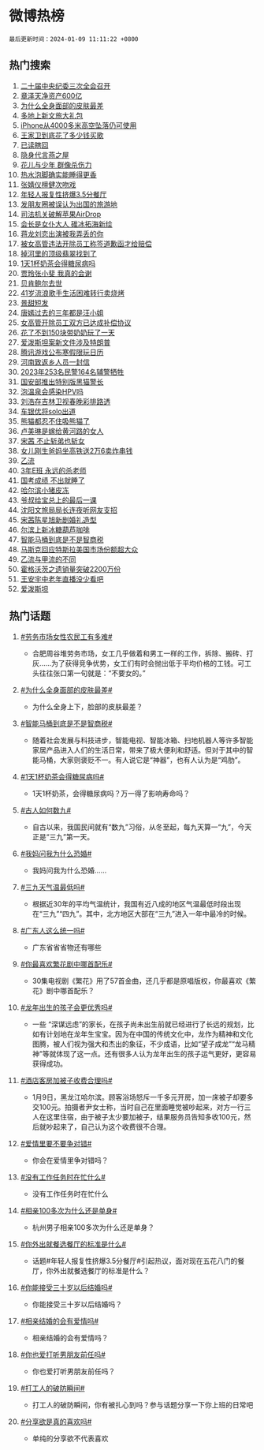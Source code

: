# 微博热榜

`最后更新时间：2024-01-09 11:11:22 +0800`

## 热门搜索

1. [二十届中央纪委三次全会召开](https://m.weibo.cn/search?containerid=100103type%3D1%26t%3D10%26q%3D%23%E4%BA%8C%E5%8D%81%E5%B1%8A%E4%B8%AD%E5%A4%AE%E7%BA%AA%E5%A7%94%E4%B8%89%E6%AC%A1%E5%85%A8%E4%BC%9A%E5%8F%AC%E5%BC%80%23&stream_entry_id=51&isnewpage=1&extparam=seat%3D1%26stream_entry_id%3D51%26pos%3D0%26dgr%3D0%26q%3D%2523%25E4%25BA%258C%25E5%258D%2581%25E5%25B1%258A%25E4%25B8%25AD%25E5%25A4%25AE%25E7%25BA%25AA%25E5%25A7%2594%25E4%25B8%2589%25E6%25AC%25A1%25E5%2585%25A8%25E4%25BC%259A%25E5%258F%25AC%25E5%25BC%2580%2523%26filter_type%3Drealtimehot%26c_type%3D51%26cate%3D10103%26display_time%3D1704769881%26pre_seqid%3D170476988104502149194)
1. [章泽天净资产600亿](https://m.weibo.cn/search?containerid=100103type%3D1%26t%3D10%26q%3D%23%E7%AB%A0%E6%B3%BD%E5%A4%A9%E5%87%80%E8%B5%84%E4%BA%A7600%E4%BA%BF%23&stream_entry_id=31&isnewpage=1&extparam=seat%3D1%26stream_entry_id%3D31%26pos%3D0%26q%3D%2523%25E7%25AB%25A0%25E6%25B3%25BD%25E5%25A4%25A9%25E5%2587%2580%25E8%25B5%2584%25E4%25BA%25A7600%25E4%25BA%25BF%2523%26filter_type%3Drealtimehot%26c_type%3D31%26cate%3D5001%26dgr%3D0%26band_rank%3D1%26lcate%3D5001%26flag%3D1%26realpos%3D1%26display_time%3D1704769881%26pre_seqid%3D170476988104502149194)
1. [为什么全身面部的皮肤最差](https://m.weibo.cn/search?containerid=100103type%3D1%26t%3D10%26q%3D%23%E4%B8%BA%E4%BB%80%E4%B9%88%E5%85%A8%E8%BA%AB%E9%9D%A2%E9%83%A8%E7%9A%84%E7%9A%AE%E8%82%A4%E6%9C%80%E5%B7%AE%23&stream_entry_id=31&isnewpage=1&extparam=seat%3D1%26stream_entry_id%3D31%26pos%3D1%26q%3D%2523%25E4%25B8%25BA%25E4%25BB%2580%25E4%25B9%2588%25E5%2585%25A8%25E8%25BA%25AB%25E9%259D%25A2%25E9%2583%25A8%25E7%259A%2584%25E7%259A%25AE%25E8%2582%25A4%25E6%259C%2580%25E5%25B7%25AE%2523%26filter_type%3Drealtimehot%26c_type%3D31%26cate%3D5001%26dgr%3D0%26band_rank%3D2%26lcate%3D5001%26flag%3D2%26realpos%3D2%26display_time%3D1704769881%26pre_seqid%3D170476988104502149194)
1. [多地上新文旅大礼包](https://m.weibo.cn/search?containerid=100103type%3D1%26t%3D10%26q%3D%23%E5%A4%9A%E5%9C%B0%E4%B8%8A%E6%96%B0%E6%96%87%E6%97%85%E5%A4%A7%E7%A4%BC%E5%8C%85%23&stream_entry_id=31&isnewpage=1&extparam=seat%3D1%26stream_entry_id%3D31%26pos%3D2%26q%3D%2523%25E5%25A4%259A%25E5%259C%25B0%25E4%25B8%258A%25E6%2596%25B0%25E6%2596%2587%25E6%2597%2585%25E5%25A4%25A7%25E7%25A4%25BC%25E5%258C%2585%2523%26filter_type%3Drealtimehot%26c_type%3D31%26cate%3D5001%26dgr%3D0%26band_rank%3D3%26lcate%3D5001%26flag%3D32768%26realpos%3D3%26display_time%3D1704769881%26pre_seqid%3D170476988104502149194)
1. [iPhone从4000多米高空坠落仍可使用](https://m.weibo.cn/search?containerid=100103type%3D1%26t%3D10%26q%3D%23iPhone%E4%BB%8E4000%E5%A4%9A%E7%B1%B3%E9%AB%98%E7%A9%BA%E5%9D%A0%E8%90%BD%E4%BB%8D%E5%8F%AF%E4%BD%BF%E7%94%A8%23&stream_entry_id=31&isnewpage=1&extparam=seat%3D1%26stream_entry_id%3D31%26pos%3D3%26q%3D%2523iPhone%25E4%25BB%258E4000%25E5%25A4%259A%25E7%25B1%25B3%25E9%25AB%2598%25E7%25A9%25BA%25E5%259D%25A0%25E8%2590%25BD%25E4%25BB%258D%25E5%258F%25AF%25E4%25BD%25BF%25E7%2594%25A8%2523%26filter_type%3Drealtimehot%26c_type%3D31%26cate%3D5001%26dgr%3D0%26band_rank%3D4%26lcate%3D5001%26flag%3D2%26realpos%3D4%26display_time%3D1704769881%26pre_seqid%3D170476988104502149194)
1. [王家卫到底花了多少钱买歌](https://m.weibo.cn/search?containerid=100103type%3D1%26t%3D10%26q%3D%23%E7%8E%8B%E5%AE%B6%E5%8D%AB%E5%88%B0%E5%BA%95%E8%8A%B1%E4%BA%86%E5%A4%9A%E5%B0%91%E9%92%B1%E4%B9%B0%E6%AD%8C%23&stream_entry_id=31&isnewpage=1&extparam=seat%3D1%26stream_entry_id%3D31%26pos%3D4%26q%3D%2523%25E7%258E%258B%25E5%25AE%25B6%25E5%258D%25AB%25E5%2588%25B0%25E5%25BA%2595%25E8%258A%25B1%25E4%25BA%2586%25E5%25A4%259A%25E5%25B0%2591%25E9%2592%25B1%25E4%25B9%25B0%25E6%25AD%258C%2523%26filter_type%3Drealtimehot%26c_type%3D31%26cate%3D5001%26dgr%3D0%26band_rank%3D5%26lcate%3D5001%26flag%3D2%26realpos%3D5%26display_time%3D1704769881%26pre_seqid%3D170476988104502149194)
1. [已读瞎回](https://m.weibo.cn/search?containerid=100103type%3D1%26t%3D10%26q%3D%23%E5%B7%B2%E8%AF%BB%E7%9E%8E%E5%9B%9E%23&stream_entry_id=31&isnewpage=1&extparam=seat%3D1%26stream_entry_id%3D31%26pos%3D5%26q%3D%2523%25E5%25B7%25B2%25E8%25AF%25BB%25E7%259E%258E%25E5%259B%259E%2523%26filter_type%3Drealtimehot%26c_type%3D31%26cate%3D5001%26dgr%3D0%26band_rank%3D6%26lcate%3D5001%26flag%3D2%26realpos%3D6%26display_time%3D1704769881%26pre_seqid%3D170476988104502149194)
1. [隐身代言燕之屋](https://m.weibo.cn/search?containerid=100103type%3D1%26t%3D10%26q%3D%23%E9%9A%90%E8%BA%AB%E4%BB%A3%E8%A8%80%E7%87%95%E4%B9%8B%E5%B1%8B%23&stream_entry_id=31&isnewpage=1&extparam=seat%3D1%26stream_entry_id%3D31%26pos%3D6%26q%3D%2523%25E9%259A%2590%25E8%25BA%25AB%25E4%25BB%25A3%25E8%25A8%2580%25E7%2587%2595%25E4%25B9%258B%25E5%25B1%258B%2523%26band_rank%3D7%26c_type%3D31%26adid%3D218407%26is_ad_pos%3D1%26cate%3D5001%26dgr%3D0%26filter_type%3Drealtimehot%26lcate%3D5001%26topic_ad%3D1%26display_time%3D1704769881%26pre_seqid%3D170476988104502149194)
1. [花儿与少年 群像杀伤力](https://m.weibo.cn/search?containerid=100103type%3D1%26t%3D10%26q%3D%E8%8A%B1%E5%84%BF%E4%B8%8E%E5%B0%91%E5%B9%B4+%E7%BE%A4%E5%83%8F%E6%9D%80%E4%BC%A4%E5%8A%9B&stream_entry_id=31&isnewpage=1&extparam=seat%3D1%26stream_entry_id%3D31%26pos%3D7%26q%3D%25E8%258A%25B1%25E5%2584%25BF%25E4%25B8%258E%25E5%25B0%2591%25E5%25B9%25B4%2520%25E7%25BE%25A4%25E5%2583%258F%25E6%259D%2580%25E4%25BC%25A4%25E5%258A%259B%26filter_type%3Drealtimehot%26c_type%3D31%26cate%3D5001%26dgr%3D0%26band_rank%3D7%26lcate%3D5001%26flag%3D1%26realpos%3D7%26display_time%3D1704769881%26pre_seqid%3D170476988104502149194)
1. [热水泡脚确实能睡得更香](https://m.weibo.cn/search?containerid=100103type%3D1%26t%3D10%26q%3D%23%E7%83%AD%E6%B0%B4%E6%B3%A1%E8%84%9A%E7%A1%AE%E5%AE%9E%E8%83%BD%E7%9D%A1%E5%BE%97%E6%9B%B4%E9%A6%99%23&stream_entry_id=31&isnewpage=1&extparam=seat%3D1%26stream_entry_id%3D31%26pos%3D8%26q%3D%2523%25E7%2583%25AD%25E6%25B0%25B4%25E6%25B3%25A1%25E8%2584%259A%25E7%25A1%25AE%25E5%25AE%259E%25E8%2583%25BD%25E7%259D%25A1%25E5%25BE%2597%25E6%259B%25B4%25E9%25A6%2599%2523%26filter_type%3Drealtimehot%26c_type%3D31%26cate%3D5001%26dgr%3D0%26band_rank%3D8%26lcate%3D5001%26flag%3D1%26realpos%3D8%26display_time%3D1704769881%26pre_seqid%3D170476988104502149194)
1. [张婧仪檀健次吻戏](https://m.weibo.cn/search?containerid=100103type%3D1%26t%3D10%26q%3D%23%E5%BC%A0%E5%A9%A7%E4%BB%AA%E6%AA%80%E5%81%A5%E6%AC%A1%E5%90%BB%E6%88%8F%23&stream_entry_id=31&isnewpage=1&extparam=seat%3D1%26stream_entry_id%3D31%26pos%3D9%26q%3D%2523%25E5%25BC%25A0%25E5%25A9%25A7%25E4%25BB%25AA%25E6%25AA%2580%25E5%2581%25A5%25E6%25AC%25A1%25E5%2590%25BB%25E6%2588%258F%2523%26filter_type%3Drealtimehot%26c_type%3D31%26cate%3D5001%26dgr%3D0%26band_rank%3D9%26lcate%3D5001%26flag%3D1%26realpos%3D9%26display_time%3D1704769881%26pre_seqid%3D170476988104502149194)
1. [年轻人报复性挤爆3.5分餐厅](https://m.weibo.cn/search?containerid=100103type%3D1%26t%3D10%26q%3D%23%E5%B9%B4%E8%BD%BB%E4%BA%BA%E6%8A%A5%E5%A4%8D%E6%80%A7%E6%8C%A4%E7%88%863.5%E5%88%86%E9%A4%90%E5%8E%85%23&stream_entry_id=31&isnewpage=1&extparam=seat%3D1%26stream_entry_id%3D31%26pos%3D10%26q%3D%2523%25E5%25B9%25B4%25E8%25BD%25BB%25E4%25BA%25BA%25E6%258A%25A5%25E5%25A4%258D%25E6%2580%25A7%25E6%258C%25A4%25E7%2588%25863.5%25E5%2588%2586%25E9%25A4%2590%25E5%258E%2585%2523%26filter_type%3Drealtimehot%26c_type%3D31%26cate%3D5001%26dgr%3D0%26band_rank%3D10%26lcate%3D5001%26flag%3D2%26realpos%3D10%26display_time%3D1704769881%26pre_seqid%3D170476988104502149194)
1. [发朋友圈被误认为出国的旅游地](https://m.weibo.cn/search?containerid=100103type%3D1%26t%3D10%26q%3D%23%E5%8F%91%E6%9C%8B%E5%8F%8B%E5%9C%88%E8%A2%AB%E8%AF%AF%E8%AE%A4%E4%B8%BA%E5%87%BA%E5%9B%BD%E7%9A%84%E6%97%85%E6%B8%B8%E5%9C%B0%23&stream_entry_id=31&isnewpage=1&extparam=seat%3D1%26stream_entry_id%3D31%26pos%3D11%26q%3D%2523%25E5%258F%2591%25E6%259C%258B%25E5%258F%258B%25E5%259C%2588%25E8%25A2%25AB%25E8%25AF%25AF%25E8%25AE%25A4%25E4%25B8%25BA%25E5%2587%25BA%25E5%259B%25BD%25E7%259A%2584%25E6%2597%2585%25E6%25B8%25B8%25E5%259C%25B0%2523%26filter_type%3Drealtimehot%26c_type%3D31%26cate%3D5001%26dgr%3D0%26band_rank%3D11%26lcate%3D5001%26flag%3D1%26realpos%3D11%26display_time%3D1704769881%26pre_seqid%3D170476988104502149194)
1. [司法机关破解苹果AirDrop](https://m.weibo.cn/search?containerid=100103type%3D1%26t%3D10%26q%3D%23%E5%8F%B8%E6%B3%95%E6%9C%BA%E5%85%B3%E7%A0%B4%E8%A7%A3%E8%8B%B9%E6%9E%9CAirDrop%23&stream_entry_id=31&isnewpage=1&extparam=seat%3D1%26stream_entry_id%3D31%26pos%3D12%26q%3D%2523%25E5%258F%25B8%25E6%25B3%2595%25E6%259C%25BA%25E5%2585%25B3%25E7%25A0%25B4%25E8%25A7%25A3%25E8%258B%25B9%25E6%259E%259CAirDrop%2523%26filter_type%3Drealtimehot%26c_type%3D31%26cate%3D5001%26dgr%3D0%26band_rank%3D12%26lcate%3D5001%26flag%3D1%26realpos%3D12%26display_time%3D1704769881%26pre_seqid%3D170476988104502149194)
1. [会长是女仆大人 碓冰拓海新绘](https://m.weibo.cn/search?containerid=100103type%3D1%26t%3D10%26q%3D%E4%BC%9A%E9%95%BF%E6%98%AF%E5%A5%B3%E4%BB%86%E5%A4%A7%E4%BA%BA+%E7%A2%93%E5%86%B0%E6%8B%93%E6%B5%B7%E6%96%B0%E7%BB%98&stream_entry_id=31&isnewpage=1&extparam=seat%3D1%26stream_entry_id%3D31%26pos%3D13%26q%3D%25E4%25BC%259A%25E9%2595%25BF%25E6%2598%25AF%25E5%25A5%25B3%25E4%25BB%2586%25E5%25A4%25A7%25E4%25BA%25BA%2520%25E7%25A2%2593%25E5%2586%25B0%25E6%258B%2593%25E6%25B5%25B7%25E6%2596%25B0%25E7%25BB%2598%26filter_type%3Drealtimehot%26c_type%3D31%26cate%3D5001%26dgr%3D0%26band_rank%3D13%26lcate%3D5001%26flag%3D1%26realpos%3D13%26display_time%3D1704769881%26pre_seqid%3D170476988104502149194)
1. [蒋龙刘恋出演被我弄丢的你](https://m.weibo.cn/search?containerid=100103type%3D1%26t%3D10%26q%3D%23%E8%92%8B%E9%BE%99%E5%88%98%E6%81%8B%E5%87%BA%E6%BC%94%E8%A2%AB%E6%88%91%E5%BC%84%E4%B8%A2%E7%9A%84%E4%BD%A0%23&stream_entry_id=31&isnewpage=1&extparam=seat%3D1%26stream_entry_id%3D31%26pos%3D14%26q%3D%2523%25E8%2592%258B%25E9%25BE%2599%25E5%2588%2598%25E6%2581%258B%25E5%2587%25BA%25E6%25BC%2594%25E8%25A2%25AB%25E6%2588%2591%25E5%25BC%2584%25E4%25B8%25A2%25E7%259A%2584%25E4%25BD%25A0%2523%26filter_type%3Drealtimehot%26c_type%3D31%26cate%3D5001%26dgr%3D0%26band_rank%3D14%26lcate%3D5001%26flag%3D1%26realpos%3D14%26display_time%3D1704769881%26pre_seqid%3D170476988104502149194)
1. [被女高管违法开除员工称签道歉函才给赔偿](https://m.weibo.cn/search?containerid=100103type%3D1%26t%3D10%26q%3D%23%E8%A2%AB%E5%A5%B3%E9%AB%98%E7%AE%A1%E8%BF%9D%E6%B3%95%E5%BC%80%E9%99%A4%E5%91%98%E5%B7%A5%E7%A7%B0%E7%AD%BE%E9%81%93%E6%AD%89%E5%87%BD%E6%89%8D%E7%BB%99%E8%B5%94%E5%81%BF%23&stream_entry_id=31&isnewpage=1&extparam=seat%3D1%26stream_entry_id%3D31%26pos%3D15%26q%3D%2523%25E8%25A2%25AB%25E5%25A5%25B3%25E9%25AB%2598%25E7%25AE%25A1%25E8%25BF%259D%25E6%25B3%2595%25E5%25BC%2580%25E9%2599%25A4%25E5%2591%2598%25E5%25B7%25A5%25E7%25A7%25B0%25E7%25AD%25BE%25E9%2581%2593%25E6%25AD%2589%25E5%2587%25BD%25E6%2589%258D%25E7%25BB%2599%25E8%25B5%2594%25E5%2581%25BF%2523%26filter_type%3Drealtimehot%26c_type%3D31%26cate%3D5001%26dgr%3D0%26band_rank%3D15%26lcate%3D5001%26flag%3D1%26realpos%3D15%26display_time%3D1704769881%26pre_seqid%3D170476988104502149194)
1. [掉河里的顶级翡翠找到了](https://m.weibo.cn/search?containerid=100103type%3D1%26t%3D10%26q%3D%23%E6%8E%89%E6%B2%B3%E9%87%8C%E7%9A%84%E9%A1%B6%E7%BA%A7%E7%BF%A1%E7%BF%A0%E6%89%BE%E5%88%B0%E4%BA%86%23&stream_entry_id=31&isnewpage=1&extparam=seat%3D1%26stream_entry_id%3D31%26pos%3D16%26q%3D%2523%25E6%258E%2589%25E6%25B2%25B3%25E9%2587%258C%25E7%259A%2584%25E9%25A1%25B6%25E7%25BA%25A7%25E7%25BF%25A1%25E7%25BF%25A0%25E6%2589%25BE%25E5%2588%25B0%25E4%25BA%2586%2523%26filter_type%3Drealtimehot%26c_type%3D31%26cate%3D5001%26dgr%3D0%26band_rank%3D16%26lcate%3D5001%26flag%3D0%26realpos%3D16%26display_time%3D1704769881%26pre_seqid%3D170476988104502149194)
1. [1天1杯奶茶会得糖尿病吗](https://m.weibo.cn/search?containerid=100103type%3D1%26t%3D10%26q%3D%231%E5%A4%A91%E6%9D%AF%E5%A5%B6%E8%8C%B6%E4%BC%9A%E5%BE%97%E7%B3%96%E5%B0%BF%E7%97%85%E5%90%97%23&stream_entry_id=31&isnewpage=1&extparam=seat%3D1%26stream_entry_id%3D31%26pos%3D17%26q%3D%25231%25E5%25A4%25A91%25E6%259D%25AF%25E5%25A5%25B6%25E8%258C%25B6%25E4%25BC%259A%25E5%25BE%2597%25E7%25B3%2596%25E5%25B0%25BF%25E7%2597%2585%25E5%2590%2597%2523%26filter_type%3Drealtimehot%26c_type%3D31%26cate%3D5001%26dgr%3D0%26band_rank%3D17%26lcate%3D5001%26flag%3D1%26realpos%3D17%26display_time%3D1704769881%26pre_seqid%3D170476988104502149194)
1. [贾玲张小斐 我真的会谢](https://m.weibo.cn/search?containerid=100103type%3D1%26t%3D10%26q%3D%E8%B4%BE%E7%8E%B2%E5%BC%A0%E5%B0%8F%E6%96%90+%E6%88%91%E7%9C%9F%E7%9A%84%E4%BC%9A%E8%B0%A2&stream_entry_id=31&isnewpage=1&extparam=seat%3D1%26stream_entry_id%3D31%26pos%3D18%26q%3D%25E8%25B4%25BE%25E7%258E%25B2%25E5%25BC%25A0%25E5%25B0%258F%25E6%2596%2590%2520%25E6%2588%2591%25E7%259C%259F%25E7%259A%2584%25E4%25BC%259A%25E8%25B0%25A2%26filter_type%3Drealtimehot%26c_type%3D31%26cate%3D5001%26dgr%3D0%26band_rank%3D18%26lcate%3D5001%26flag%3D2%26realpos%3D18%26display_time%3D1704769881%26pre_seqid%3D170476988104502149194)
1. [贝肯鲍尔去世](https://m.weibo.cn/search?containerid=100103type%3D1%26t%3D10%26q%3D%23%E8%B4%9D%E8%82%AF%E9%B2%8D%E5%B0%94%E5%8E%BB%E4%B8%96%23&stream_entry_id=31&isnewpage=1&extparam=seat%3D1%26stream_entry_id%3D31%26pos%3D19%26q%3D%2523%25E8%25B4%259D%25E8%2582%25AF%25E9%25B2%258D%25E5%25B0%2594%25E5%258E%25BB%25E4%25B8%2596%2523%26filter_type%3Drealtimehot%26c_type%3D31%26cate%3D5001%26dgr%3D0%26band_rank%3D19%26lcate%3D5001%26flag%3D0%26realpos%3D19%26display_time%3D1704769881%26pre_seqid%3D170476988104502149194)
1. [41岁流浪歌手生活困难转行卖烧烤](https://m.weibo.cn/search?containerid=100103type%3D1%26t%3D10%26q%3D%2341%E5%B2%81%E6%B5%81%E6%B5%AA%E6%AD%8C%E6%89%8B%E7%94%9F%E6%B4%BB%E5%9B%B0%E9%9A%BE%E8%BD%AC%E8%A1%8C%E5%8D%96%E7%83%A7%E7%83%A4%23&stream_entry_id=31&isnewpage=1&extparam=seat%3D1%26stream_entry_id%3D31%26pos%3D20%26q%3D%252341%25E5%25B2%2581%25E6%25B5%2581%25E6%25B5%25AA%25E6%25AD%258C%25E6%2589%258B%25E7%2594%259F%25E6%25B4%25BB%25E5%259B%25B0%25E9%259A%25BE%25E8%25BD%25AC%25E8%25A1%258C%25E5%258D%2596%25E7%2583%25A7%25E7%2583%25A4%2523%26filter_type%3Drealtimehot%26c_type%3D31%26cate%3D5001%26dgr%3D0%26band_rank%3D20%26lcate%3D5001%26flag%3D0%26realpos%3D20%26display_time%3D1704769881%26pre_seqid%3D170476988104502149194)
1. [景甜短发](https://m.weibo.cn/search?containerid=100103type%3D1%26t%3D10%26q%3D%23%E6%99%AF%E7%94%9C%E7%9F%AD%E5%8F%91%23&stream_entry_id=31&isnewpage=1&extparam=seat%3D1%26stream_entry_id%3D31%26pos%3D21%26q%3D%2523%25E6%2599%25AF%25E7%2594%259C%25E7%259F%25AD%25E5%258F%2591%2523%26filter_type%3Drealtimehot%26c_type%3D31%26cate%3D5001%26dgr%3D0%26band_rank%3D21%26lcate%3D5001%26flag%3D0%26realpos%3D21%26display_time%3D1704769881%26pre_seqid%3D170476988104502149194)
1. [唐嫣过去的三年都是汪小姐](https://m.weibo.cn/search?containerid=100103type%3D1%26t%3D10%26q%3D%23%E5%94%90%E5%AB%A3%E8%BF%87%E5%8E%BB%E7%9A%84%E4%B8%89%E5%B9%B4%E9%83%BD%E6%98%AF%E6%B1%AA%E5%B0%8F%E5%A7%90%23&stream_entry_id=31&isnewpage=1&extparam=seat%3D1%26stream_entry_id%3D31%26pos%3D22%26q%3D%2523%25E5%2594%2590%25E5%25AB%25A3%25E8%25BF%2587%25E5%258E%25BB%25E7%259A%2584%25E4%25B8%2589%25E5%25B9%25B4%25E9%2583%25BD%25E6%2598%25AF%25E6%25B1%25AA%25E5%25B0%258F%25E5%25A7%2590%2523%26filter_type%3Drealtimehot%26c_type%3D31%26cate%3D5001%26dgr%3D0%26band_rank%3D22%26lcate%3D5001%26flag%3D0%26realpos%3D22%26display_time%3D1704769881%26pre_seqid%3D170476988104502149194)
1. [女高管开除员工双方已达成补偿协议](https://m.weibo.cn/search?containerid=100103type%3D1%26t%3D10%26q%3D%23%E5%A5%B3%E9%AB%98%E7%AE%A1%E5%BC%80%E9%99%A4%E5%91%98%E5%B7%A5%E5%8F%8C%E6%96%B9%E5%B7%B2%E8%BE%BE%E6%88%90%E8%A1%A5%E5%81%BF%E5%8D%8F%E8%AE%AE%23&stream_entry_id=31&isnewpage=1&extparam=seat%3D1%26stream_entry_id%3D31%26pos%3D23%26q%3D%2523%25E5%25A5%25B3%25E9%25AB%2598%25E7%25AE%25A1%25E5%25BC%2580%25E9%2599%25A4%25E5%2591%2598%25E5%25B7%25A5%25E5%258F%258C%25E6%2596%25B9%25E5%25B7%25B2%25E8%25BE%25BE%25E6%2588%2590%25E8%25A1%25A5%25E5%2581%25BF%25E5%258D%258F%25E8%25AE%25AE%2523%26filter_type%3Drealtimehot%26c_type%3D31%26cate%3D5001%26dgr%3D0%26band_rank%3D23%26lcate%3D5001%26flag%3D1%26realpos%3D23%26display_time%3D1704769881%26pre_seqid%3D170476988104502149194)
1. [花了不到150块带奶奶玩了一天](https://m.weibo.cn/search?containerid=100103type%3D1%26t%3D10%26q%3D%23%E8%8A%B1%E4%BA%86%E4%B8%8D%E5%88%B0150%E5%9D%97%E5%B8%A6%E5%A5%B6%E5%A5%B6%E7%8E%A9%E4%BA%86%E4%B8%80%E5%A4%A9%23&stream_entry_id=31&isnewpage=1&extparam=seat%3D1%26stream_entry_id%3D31%26pos%3D24%26q%3D%2523%25E8%258A%25B1%25E4%25BA%2586%25E4%25B8%258D%25E5%2588%25B0150%25E5%259D%2597%25E5%25B8%25A6%25E5%25A5%25B6%25E5%25A5%25B6%25E7%258E%25A9%25E4%25BA%2586%25E4%25B8%2580%25E5%25A4%25A9%2523%26filter_type%3Drealtimehot%26c_type%3D31%26cate%3D5001%26dgr%3D0%26band_rank%3D24%26lcate%3D5001%26flag%3D1%26realpos%3D24%26display_time%3D1704769881%26pre_seqid%3D170476988104502149194)
1. [爱泼斯坦案新文件涉及特朗普](https://m.weibo.cn/search?containerid=100103type%3D1%26t%3D10%26q%3D%23%E7%88%B1%E6%B3%BC%E6%96%AF%E5%9D%A6%E6%A1%88%E6%96%B0%E6%96%87%E4%BB%B6%E6%B6%89%E5%8F%8A%E7%89%B9%E6%9C%97%E6%99%AE%23&stream_entry_id=31&isnewpage=1&extparam=seat%3D1%26stream_entry_id%3D31%26pos%3D25%26q%3D%2523%25E7%2588%25B1%25E6%25B3%25BC%25E6%2596%25AF%25E5%259D%25A6%25E6%25A1%2588%25E6%2596%25B0%25E6%2596%2587%25E4%25BB%25B6%25E6%25B6%2589%25E5%258F%258A%25E7%2589%25B9%25E6%259C%2597%25E6%2599%25AE%2523%26filter_type%3Drealtimehot%26c_type%3D31%26cate%3D5001%26dgr%3D0%26band_rank%3D25%26lcate%3D5001%26flag%3D1%26realpos%3D25%26display_time%3D1704769881%26pre_seqid%3D170476988104502149194)
1. [腾讯游戏公布寒假限玩日历](https://m.weibo.cn/search?containerid=100103type%3D1%26t%3D10%26q%3D%23%E8%85%BE%E8%AE%AF%E6%B8%B8%E6%88%8F%E5%85%AC%E5%B8%83%E5%AF%92%E5%81%87%E9%99%90%E7%8E%A9%E6%97%A5%E5%8E%86%23&stream_entry_id=31&isnewpage=1&extparam=seat%3D1%26stream_entry_id%3D31%26pos%3D26%26q%3D%2523%25E8%2585%25BE%25E8%25AE%25AF%25E6%25B8%25B8%25E6%2588%258F%25E5%2585%25AC%25E5%25B8%2583%25E5%25AF%2592%25E5%2581%2587%25E9%2599%2590%25E7%258E%25A9%25E6%2597%25A5%25E5%258E%2586%2523%26filter_type%3Drealtimehot%26c_type%3D31%26cate%3D5001%26dgr%3D0%26band_rank%3D26%26lcate%3D5001%26flag%3D1%26realpos%3D26%26display_time%3D1704769881%26pre_seqid%3D170476988104502149194)
1. [河南致返乡人员一封信](https://m.weibo.cn/search?containerid=100103type%3D1%26t%3D10%26q%3D%23%E6%B2%B3%E5%8D%97%E8%87%B4%E8%BF%94%E4%B9%A1%E4%BA%BA%E5%91%98%E4%B8%80%E5%B0%81%E4%BF%A1%23&stream_entry_id=31&isnewpage=1&extparam=seat%3D1%26stream_entry_id%3D31%26pos%3D27%26q%3D%2523%25E6%25B2%25B3%25E5%258D%2597%25E8%2587%25B4%25E8%25BF%2594%25E4%25B9%25A1%25E4%25BA%25BA%25E5%2591%2598%25E4%25B8%2580%25E5%25B0%2581%25E4%25BF%25A1%2523%26filter_type%3Drealtimehot%26c_type%3D31%26cate%3D5001%26dgr%3D0%26band_rank%3D27%26lcate%3D5001%26flag%3D32768%26realpos%3D27%26display_time%3D1704769881%26pre_seqid%3D170476988104502149194)
1. [2023年253名民警164名辅警牺牲](https://m.weibo.cn/search?containerid=100103type%3D1%26t%3D10%26q%3D%232023%E5%B9%B4253%E5%90%8D%E6%B0%91%E8%AD%A6164%E5%90%8D%E8%BE%85%E8%AD%A6%E7%89%BA%E7%89%B2%23&stream_entry_id=31&isnewpage=1&extparam=seat%3D1%26stream_entry_id%3D31%26pos%3D28%26q%3D%25232023%25E5%25B9%25B4253%25E5%2590%258D%25E6%25B0%2591%25E8%25AD%25A6164%25E5%2590%258D%25E8%25BE%2585%25E8%25AD%25A6%25E7%2589%25BA%25E7%2589%25B2%2523%26filter_type%3Drealtimehot%26c_type%3D31%26cate%3D5001%26dgr%3D0%26band_rank%3D28%26lcate%3D5001%26flag%3D1%26realpos%3D28%26display_time%3D1704769881%26pre_seqid%3D170476988104502149194)
1. [国安部推出特别版黑猫警长](https://m.weibo.cn/search?containerid=100103type%3D1%26t%3D10%26q%3D%23%E5%9B%BD%E5%AE%89%E9%83%A8%E6%8E%A8%E5%87%BA%E7%89%B9%E5%88%AB%E7%89%88%E9%BB%91%E7%8C%AB%E8%AD%A6%E9%95%BF%23&stream_entry_id=31&isnewpage=1&extparam=seat%3D1%26stream_entry_id%3D31%26pos%3D29%26q%3D%2523%25E5%259B%25BD%25E5%25AE%2589%25E9%2583%25A8%25E6%258E%25A8%25E5%2587%25BA%25E7%2589%25B9%25E5%2588%25AB%25E7%2589%2588%25E9%25BB%2591%25E7%258C%25AB%25E8%25AD%25A6%25E9%2595%25BF%2523%26filter_type%3Drealtimehot%26c_type%3D31%26cate%3D5001%26dgr%3D0%26band_rank%3D29%26lcate%3D5001%26flag%3D0%26realpos%3D29%26display_time%3D1704769881%26pre_seqid%3D170476988104502149194)
1. [泡温泉会感染HPV吗](https://m.weibo.cn/search?containerid=100103type%3D1%26t%3D10%26q%3D%23%E6%B3%A1%E6%B8%A9%E6%B3%89%E4%BC%9A%E6%84%9F%E6%9F%93HPV%E5%90%97%23&stream_entry_id=31&isnewpage=1&extparam=seat%3D1%26stream_entry_id%3D31%26pos%3D30%26q%3D%2523%25E6%25B3%25A1%25E6%25B8%25A9%25E6%25B3%2589%25E4%25BC%259A%25E6%2584%259F%25E6%259F%2593HPV%25E5%2590%2597%2523%26filter_type%3Drealtimehot%26c_type%3D31%26cate%3D5001%26dgr%3D0%26band_rank%3D30%26lcate%3D5001%26flag%3D0%26realpos%3D30%26display_time%3D1704769881%26pre_seqid%3D170476988104502149194)
1. [刘浩存吉林卫视春晚彩排路透](https://m.weibo.cn/search?containerid=100103type%3D1%26t%3D10%26q%3D%E5%88%98%E6%B5%A9%E5%AD%98%E5%90%89%E6%9E%97%E5%8D%AB%E8%A7%86%E6%98%A5%E6%99%9A%E5%BD%A9%E6%8E%92%E8%B7%AF%E9%80%8F&stream_entry_id=31&isnewpage=1&extparam=seat%3D1%26stream_entry_id%3D31%26pos%3D31%26q%3D%25E5%2588%2598%25E6%25B5%25A9%25E5%25AD%2598%25E5%2590%2589%25E6%259E%2597%25E5%258D%25AB%25E8%25A7%2586%25E6%2598%25A5%25E6%2599%259A%25E5%25BD%25A9%25E6%258E%2592%25E8%25B7%25AF%25E9%2580%258F%26filter_type%3Drealtimehot%26c_type%3D31%26cate%3D5001%26dgr%3D0%26band_rank%3D31%26lcate%3D5001%26flag%3D1%26realpos%3D31%26display_time%3D1704769881%26pre_seqid%3D170476988104502149194)
1. [车银优将solo出道](https://m.weibo.cn/search?containerid=100103type%3D1%26t%3D10%26q%3D%23%E8%BD%A6%E9%93%B6%E4%BC%98%E5%B0%86solo%E5%87%BA%E9%81%93%23&stream_entry_id=31&isnewpage=1&extparam=seat%3D1%26stream_entry_id%3D31%26pos%3D32%26q%3D%2523%25E8%25BD%25A6%25E9%2593%25B6%25E4%25BC%2598%25E5%25B0%2586solo%25E5%2587%25BA%25E9%2581%2593%2523%26filter_type%3Drealtimehot%26c_type%3D31%26cate%3D5001%26dgr%3D0%26band_rank%3D32%26lcate%3D5001%26flag%3D1%26realpos%3D32%26display_time%3D1704769881%26pre_seqid%3D170476988104502149194)
1. [熊猫都忍不住吸熊猫了](https://m.weibo.cn/search?containerid=100103type%3D1%26t%3D10%26q%3D%23%E7%86%8A%E7%8C%AB%E9%83%BD%E5%BF%8D%E4%B8%8D%E4%BD%8F%E5%90%B8%E7%86%8A%E7%8C%AB%E4%BA%86%23&stream_entry_id=31&isnewpage=1&extparam=seat%3D1%26stream_entry_id%3D31%26pos%3D33%26q%3D%2523%25E7%2586%258A%25E7%258C%25AB%25E9%2583%25BD%25E5%25BF%258D%25E4%25B8%258D%25E4%25BD%258F%25E5%2590%25B8%25E7%2586%258A%25E7%258C%25AB%25E4%25BA%2586%2523%26filter_type%3Drealtimehot%26c_type%3D31%26cate%3D5001%26dgr%3D0%26band_rank%3D33%26lcate%3D5001%26flag%3D1%26realpos%3D33%26display_time%3D1704769881%26pre_seqid%3D170476988104502149194)
1. [卢美琳是嫁给黄河路的女人](https://m.weibo.cn/search?containerid=100103type%3D1%26t%3D10%26q%3D%E5%8D%A2%E7%BE%8E%E7%90%B3%E6%98%AF%E5%AB%81%E7%BB%99%E9%BB%84%E6%B2%B3%E8%B7%AF%E7%9A%84%E5%A5%B3%E4%BA%BA&stream_entry_id=31&isnewpage=1&extparam=seat%3D1%26stream_entry_id%3D31%26pos%3D34%26q%3D%25E5%258D%25A2%25E7%25BE%258E%25E7%2590%25B3%25E6%2598%25AF%25E5%25AB%2581%25E7%25BB%2599%25E9%25BB%2584%25E6%25B2%25B3%25E8%25B7%25AF%25E7%259A%2584%25E5%25A5%25B3%25E4%25BA%25BA%26filter_type%3Drealtimehot%26c_type%3D31%26cate%3D5001%26dgr%3D0%26band_rank%3D34%26lcate%3D5001%26flag%3D0%26realpos%3D34%26display_time%3D1704769881%26pre_seqid%3D170476988104502149194)
1. [宋茜 不止斩弟也斩女](https://m.weibo.cn/search?containerid=100103type%3D1%26t%3D10%26q%3D%E5%AE%8B%E8%8C%9C+%E4%B8%8D%E6%AD%A2%E6%96%A9%E5%BC%9F%E4%B9%9F%E6%96%A9%E5%A5%B3&stream_entry_id=31&isnewpage=1&extparam=seat%3D1%26stream_entry_id%3D31%26pos%3D35%26q%3D%25E5%25AE%258B%25E8%258C%259C%2520%25E4%25B8%258D%25E6%25AD%25A2%25E6%2596%25A9%25E5%25BC%259F%25E4%25B9%259F%25E6%2596%25A9%25E5%25A5%25B3%26filter_type%3Drealtimehot%26c_type%3D31%26cate%3D5001%26dgr%3D0%26band_rank%3D35%26lcate%3D5001%26flag%3D1%26realpos%3D35%26display_time%3D1704769881%26pre_seqid%3D170476988104502149194)
1. [女儿刚生爸妈坐高铁送2万6卖炸串钱](https://m.weibo.cn/search?containerid=100103type%3D1%26t%3D10%26q%3D%23%E5%A5%B3%E5%84%BF%E5%88%9A%E7%94%9F%E7%88%B8%E5%A6%88%E5%9D%90%E9%AB%98%E9%93%81%E9%80%812%E4%B8%876%E5%8D%96%E7%82%B8%E4%B8%B2%E9%92%B1%23&stream_entry_id=31&isnewpage=1&extparam=seat%3D1%26stream_entry_id%3D31%26pos%3D36%26q%3D%2523%25E5%25A5%25B3%25E5%2584%25BF%25E5%2588%259A%25E7%2594%259F%25E7%2588%25B8%25E5%25A6%2588%25E5%259D%2590%25E9%25AB%2598%25E9%2593%2581%25E9%2580%25812%25E4%25B8%25876%25E5%258D%2596%25E7%2582%25B8%25E4%25B8%25B2%25E9%2592%25B1%2523%26filter_type%3Drealtimehot%26c_type%3D31%26cate%3D5001%26dgr%3D0%26band_rank%3D36%26lcate%3D5001%26flag%3D0%26realpos%3D36%26display_time%3D1704769881%26pre_seqid%3D170476988104502149194)
1. [乙流](https://m.weibo.cn/search?containerid=100103type%3D1%26t%3D10%26q%3D%E4%B9%99%E6%B5%81&stream_entry_id=31&isnewpage=1&extparam=seat%3D1%26stream_entry_id%3D31%26pos%3D37%26q%3D%25E4%25B9%2599%25E6%25B5%2581%26filter_type%3Drealtimehot%26c_type%3D31%26cate%3D5001%26dgr%3D0%26band_rank%3D37%26lcate%3D5001%26flag%3D0%26realpos%3D37%26display_time%3D1704769881%26pre_seqid%3D170476988104502149194)
1. [3年E班 永远的杀老师](https://m.weibo.cn/search?containerid=100103type%3D1%26t%3D10%26q%3D3%E5%B9%B4E%E7%8F%AD+%E6%B0%B8%E8%BF%9C%E7%9A%84%E6%9D%80%E8%80%81%E5%B8%88&stream_entry_id=31&isnewpage=1&extparam=seat%3D1%26stream_entry_id%3D31%26pos%3D38%26q%3D3%25E5%25B9%25B4E%25E7%258F%25AD%2520%25E6%25B0%25B8%25E8%25BF%259C%25E7%259A%2584%25E6%259D%2580%25E8%2580%2581%25E5%25B8%2588%26filter_type%3Drealtimehot%26c_type%3D31%26cate%3D5001%26dgr%3D0%26band_rank%3D38%26lcate%3D5001%26flag%3D1%26realpos%3D38%26display_time%3D1704769881%26pre_seqid%3D170476988104502149194)
1. [国考成绩 不出就睡了](https://m.weibo.cn/search?containerid=100103type%3D1%26t%3D10%26q%3D%E5%9B%BD%E8%80%83%E6%88%90%E7%BB%A9+%E4%B8%8D%E5%87%BA%E5%B0%B1%E7%9D%A1%E4%BA%86&stream_entry_id=31&isnewpage=1&extparam=seat%3D1%26stream_entry_id%3D31%26pos%3D39%26q%3D%25E5%259B%25BD%25E8%2580%2583%25E6%2588%2590%25E7%25BB%25A9%2520%25E4%25B8%258D%25E5%2587%25BA%25E5%25B0%25B1%25E7%259D%25A1%25E4%25BA%2586%26filter_type%3Drealtimehot%26c_type%3D31%26cate%3D5001%26dgr%3D0%26band_rank%3D39%26lcate%3D5001%26flag%3D0%26realpos%3D39%26display_time%3D1704769881%26pre_seqid%3D170476988104502149194)
1. [哈尔滨小猪皮冻](https://m.weibo.cn/search?containerid=100103type%3D1%26t%3D10%26q%3D%23%E5%93%88%E5%B0%94%E6%BB%A8%E5%B0%8F%E7%8C%AA%E7%9A%AE%E5%86%BB%23&stream_entry_id=31&isnewpage=1&extparam=seat%3D1%26stream_entry_id%3D31%26pos%3D40%26q%3D%2523%25E5%2593%2588%25E5%25B0%2594%25E6%25BB%25A8%25E5%25B0%258F%25E7%258C%25AA%25E7%259A%25AE%25E5%2586%25BB%2523%26filter_type%3Drealtimehot%26c_type%3D31%26cate%3D5001%26dgr%3D0%26band_rank%3D40%26lcate%3D5001%26flag%3D0%26realpos%3D40%26display_time%3D1704769881%26pre_seqid%3D170476988104502149194)
1. [爷叔给宝总上的最后一课](https://m.weibo.cn/search?containerid=100103type%3D1%26t%3D10%26q%3D%23%E7%88%B7%E5%8F%94%E7%BB%99%E5%AE%9D%E6%80%BB%E4%B8%8A%E7%9A%84%E6%9C%80%E5%90%8E%E4%B8%80%E8%AF%BE%23&stream_entry_id=31&isnewpage=1&extparam=seat%3D1%26stream_entry_id%3D31%26pos%3D41%26q%3D%2523%25E7%2588%25B7%25E5%258F%2594%25E7%25BB%2599%25E5%25AE%259D%25E6%2580%25BB%25E4%25B8%258A%25E7%259A%2584%25E6%259C%2580%25E5%2590%258E%25E4%25B8%2580%25E8%25AF%25BE%2523%26filter_type%3Drealtimehot%26c_type%3D31%26cate%3D5001%26dgr%3D0%26band_rank%3D41%26lcate%3D5001%26flag%3D0%26realpos%3D41%26display_time%3D1704769881%26pre_seqid%3D170476988104502149194)
1. [沈阳文旅局局长连夜听网友支招](https://m.weibo.cn/search?containerid=100103type%3D1%26t%3D10%26q%3D%23%E6%B2%88%E9%98%B3%E6%96%87%E6%97%85%E5%B1%80%E5%B1%80%E9%95%BF%E8%BF%9E%E5%A4%9C%E5%90%AC%E7%BD%91%E5%8F%8B%E6%94%AF%E6%8B%9B%23&stream_entry_id=31&isnewpage=1&extparam=seat%3D1%26stream_entry_id%3D31%26pos%3D42%26q%3D%2523%25E6%25B2%2588%25E9%2598%25B3%25E6%2596%2587%25E6%2597%2585%25E5%25B1%2580%25E5%25B1%2580%25E9%2595%25BF%25E8%25BF%259E%25E5%25A4%259C%25E5%2590%25AC%25E7%25BD%2591%25E5%258F%258B%25E6%2594%25AF%25E6%258B%259B%2523%26filter_type%3Drealtimehot%26c_type%3D31%26cate%3D5001%26dgr%3D0%26band_rank%3D42%26lcate%3D5001%26flag%3D32768%26realpos%3D42%26display_time%3D1704769881%26pre_seqid%3D170476988104502149194)
1. [宋茜陈星旭新剧婚礼造型](https://m.weibo.cn/search?containerid=100103type%3D1%26t%3D10%26q%3D%23%E5%AE%8B%E8%8C%9C%E9%99%88%E6%98%9F%E6%97%AD%E6%96%B0%E5%89%A7%E5%A9%9A%E7%A4%BC%E9%80%A0%E5%9E%8B%23&stream_entry_id=31&isnewpage=1&extparam=seat%3D1%26stream_entry_id%3D31%26pos%3D43%26q%3D%2523%25E5%25AE%258B%25E8%258C%259C%25E9%2599%2588%25E6%2598%259F%25E6%2597%25AD%25E6%2596%25B0%25E5%2589%25A7%25E5%25A9%259A%25E7%25A4%25BC%25E9%2580%25A0%25E5%259E%258B%2523%26filter_type%3Drealtimehot%26c_type%3D31%26cate%3D5001%26dgr%3D0%26band_rank%3D43%26lcate%3D5001%26flag%3D1%26realpos%3D43%26display_time%3D1704769881%26pre_seqid%3D170476988104502149194)
1. [尔滨上新冰糖葫芦咖啡](https://m.weibo.cn/search?containerid=100103type%3D1%26t%3D10%26q%3D%23%E5%B0%94%E6%BB%A8%E4%B8%8A%E6%96%B0%E5%86%B0%E7%B3%96%E8%91%AB%E8%8A%A6%E5%92%96%E5%95%A1%23&stream_entry_id=31&isnewpage=1&extparam=seat%3D1%26stream_entry_id%3D31%26pos%3D44%26q%3D%2523%25E5%25B0%2594%25E6%25BB%25A8%25E4%25B8%258A%25E6%2596%25B0%25E5%2586%25B0%25E7%25B3%2596%25E8%2591%25AB%25E8%258A%25A6%25E5%2592%2596%25E5%2595%25A1%2523%26filter_type%3Drealtimehot%26c_type%3D31%26cate%3D5001%26dgr%3D0%26band_rank%3D44%26lcate%3D5001%26flag%3D1%26realpos%3D44%26display_time%3D1704769881%26pre_seqid%3D170476988104502149194)
1. [智能马桶到底是不是智商税](https://m.weibo.cn/search?containerid=100103type%3D1%26t%3D10%26q%3D%23%E6%99%BA%E8%83%BD%E9%A9%AC%E6%A1%B6%E5%88%B0%E5%BA%95%E6%98%AF%E4%B8%8D%E6%98%AF%E6%99%BA%E5%95%86%E7%A8%8E%23&stream_entry_id=31&isnewpage=1&extparam=seat%3D1%26stream_entry_id%3D31%26pos%3D45%26q%3D%2523%25E6%2599%25BA%25E8%2583%25BD%25E9%25A9%25AC%25E6%25A1%25B6%25E5%2588%25B0%25E5%25BA%2595%25E6%2598%25AF%25E4%25B8%258D%25E6%2598%25AF%25E6%2599%25BA%25E5%2595%2586%25E7%25A8%258E%2523%26filter_type%3Drealtimehot%26c_type%3D31%26cate%3D5001%26dgr%3D0%26band_rank%3D45%26lcate%3D5001%26flag%3D1%26realpos%3D45%26display_time%3D1704769881%26pre_seqid%3D170476988104502149194)
1. [马斯克回应特斯拉美国市场份额超大众](https://m.weibo.cn/search?containerid=100103type%3D1%26t%3D10%26q%3D%23%E9%A9%AC%E6%96%AF%E5%85%8B%E5%9B%9E%E5%BA%94%E7%89%B9%E6%96%AF%E6%8B%89%E7%BE%8E%E5%9B%BD%E5%B8%82%E5%9C%BA%E4%BB%BD%E9%A2%9D%E8%B6%85%E5%A4%A7%E4%BC%97%23&stream_entry_id=31&isnewpage=1&extparam=seat%3D1%26stream_entry_id%3D31%26pos%3D46%26q%3D%2523%25E9%25A9%25AC%25E6%2596%25AF%25E5%2585%258B%25E5%259B%259E%25E5%25BA%2594%25E7%2589%25B9%25E6%2596%25AF%25E6%258B%2589%25E7%25BE%258E%25E5%259B%25BD%25E5%25B8%2582%25E5%259C%25BA%25E4%25BB%25BD%25E9%25A2%259D%25E8%25B6%2585%25E5%25A4%25A7%25E4%25BC%2597%2523%26filter_type%3Drealtimehot%26c_type%3D31%26cate%3D5001%26dgr%3D0%26band_rank%3D46%26lcate%3D5001%26flag%3D1%26realpos%3D46%26display_time%3D1704769881%26pre_seqid%3D170476988104502149194)
1. [乙流与甲流的不同](https://m.weibo.cn/search?containerid=100103type%3D1%26t%3D10%26q%3D%E4%B9%99%E6%B5%81%E4%B8%8E%E7%94%B2%E6%B5%81%E7%9A%84%E4%B8%8D%E5%90%8C&stream_entry_id=31&isnewpage=1&extparam=seat%3D1%26stream_entry_id%3D31%26pos%3D47%26q%3D%25E4%25B9%2599%25E6%25B5%2581%25E4%25B8%258E%25E7%2594%25B2%25E6%25B5%2581%25E7%259A%2584%25E4%25B8%258D%25E5%2590%258C%26filter_type%3Drealtimehot%26c_type%3D31%26cate%3D5001%26dgr%3D0%26band_rank%3D47%26lcate%3D5001%26flag%3D1%26realpos%3D47%26display_time%3D1704769881%26pre_seqid%3D170476988104502149194)
1. [霍格沃茨之遗销量突破2200万份](https://m.weibo.cn/search?containerid=100103type%3D1%26t%3D10%26q%3D%23%E9%9C%8D%E6%A0%BC%E6%B2%83%E8%8C%A8%E4%B9%8B%E9%81%97%E9%94%80%E9%87%8F%E7%AA%81%E7%A0%B42200%E4%B8%87%E4%BB%BD%23&stream_entry_id=31&isnewpage=1&extparam=seat%3D1%26stream_entry_id%3D31%26pos%3D48%26q%3D%2523%25E9%259C%258D%25E6%25A0%25BC%25E6%25B2%2583%25E8%258C%25A8%25E4%25B9%258B%25E9%2581%2597%25E9%2594%2580%25E9%2587%258F%25E7%25AA%2581%25E7%25A0%25B42200%25E4%25B8%2587%25E4%25BB%25BD%2523%26filter_type%3Drealtimehot%26c_type%3D31%26cate%3D5001%26dgr%3D0%26band_rank%3D48%26lcate%3D5001%26flag%3D1%26realpos%3D48%26display_time%3D1704769881%26pre_seqid%3D170476988104502149194)
1. [王安宇中老年直播没少看吧](https://m.weibo.cn/search?containerid=100103type%3D1%26t%3D10%26q%3D%E7%8E%8B%E5%AE%89%E5%AE%87%E4%B8%AD%E8%80%81%E5%B9%B4%E7%9B%B4%E6%92%AD%E6%B2%A1%E5%B0%91%E7%9C%8B%E5%90%A7&stream_entry_id=31&isnewpage=1&extparam=seat%3D1%26stream_entry_id%3D31%26pos%3D49%26q%3D%25E7%258E%258B%25E5%25AE%2589%25E5%25AE%2587%25E4%25B8%25AD%25E8%2580%2581%25E5%25B9%25B4%25E7%259B%25B4%25E6%2592%25AD%25E6%25B2%25A1%25E5%25B0%2591%25E7%259C%258B%25E5%2590%25A7%26filter_type%3Drealtimehot%26c_type%3D31%26cate%3D5001%26dgr%3D0%26band_rank%3D49%26lcate%3D5001%26flag%3D1%26realpos%3D49%26display_time%3D1704769881%26pre_seqid%3D170476988104502149194)
1. [爱泼斯坦](https://m.weibo.cn/search?containerid=100103type%3D1%26t%3D10%26q%3D%E7%88%B1%E6%B3%BC%E6%96%AF%E5%9D%A6&stream_entry_id=31&isnewpage=1&extparam=seat%3D1%26stream_entry_id%3D31%26pos%3D50%26q%3D%25E7%2588%25B1%25E6%25B3%25BC%25E6%2596%25AF%25E5%259D%25A6%26filter_type%3Drealtimehot%26c_type%3D31%26cate%3D5001%26dgr%3D0%26band_rank%3D50%26lcate%3D5001%26flag%3D1%26realpos%3D50%26display_time%3D1704769881%26pre_seqid%3D170476988104502149194)

## 热门话题

1. [#劳务市场女性农民工有多难#](https://m.weibo.cn/search?containerid=231522type%3D1%26t%3D10%26q%3D%23%E5%8A%B3%E5%8A%A1%E5%B8%82%E5%9C%BA%E5%A5%B3%E6%80%A7%E5%86%9C%E6%B0%91%E5%B7%A5%E6%9C%89%E5%A4%9A%E9%9A%BE%23&stream_entry_id=128&isnewpage=1&extparam=seat%3D1%26cate%3D5004%26pos%3D1-0-0%26dgr%3D0%26c_type%3D128%26lcate%3D5004%26unitid%3D1704690947904%26display_time%3D1704769882%26pre_seqid%3D17047698824159711858)
    - 合肥周谷堆劳务市场，女工几乎做着和男工一样的工作，拆除、搬砖、打灰......为了获得竞争优势，女工们有时会抛出低于平均价格的工钱。可工头往往张口第一句就是：“不要女的。”

1. [#为什么全身面部的皮肤最差#](https://m.weibo.cn/search?containerid=231522type%3D1%26t%3D10%26q%3D%23%E4%B8%BA%E4%BB%80%E4%B9%88%E5%85%A8%E8%BA%AB%E9%9D%A2%E9%83%A8%E7%9A%84%E7%9A%AE%E8%82%A4%E6%9C%80%E5%B7%AE%23&stream_entry_id=128&isnewpage=1&extparam=seat%3D1%26cate%3D5004%26pos%3D1-0-1%26dgr%3D0%26c_type%3D128%26lcate%3D5004%26unitid%3D1704769596957%26display_time%3D1704769882%26pre_seqid%3D17047698824159711858)
    - 为什么全身上下，脸部的皮肤最差？

1. [#智能马桶到底是不是智商税#](https://m.weibo.cn/search?containerid=231522type%3D1%26t%3D10%26q%3D%23%E6%99%BA%E8%83%BD%E9%A9%AC%E6%A1%B6%E5%88%B0%E5%BA%95%E6%98%AF%E4%B8%8D%E6%98%AF%E6%99%BA%E5%95%86%E7%A8%8E%23&stream_entry_id=128&isnewpage=1&extparam=seat%3D1%26cate%3D5004%26pos%3D1-0-2%26dgr%3D0%26c_type%3D128%26lcate%3D5004%26unitid%3D1704769583594%26display_time%3D1704769882%26pre_seqid%3D17047698824159711858)
    - 随着社会发展与科技进步，智能电视、智能冰箱、扫地机器人等许多智能家居产品进入人们的生活日常，带来了极大便利和舒适。但对于其中的智能马桶，大家则褒贬不一。有人说它是“神器”，也有人认为是“鸡肋”。

1. [#1天1杯奶茶会得糖尿病吗#](https://m.weibo.cn/search?containerid=231522type%3D1%26t%3D10%26q%3D%231%E5%A4%A91%E6%9D%AF%E5%A5%B6%E8%8C%B6%E4%BC%9A%E5%BE%97%E7%B3%96%E5%B0%BF%E7%97%85%E5%90%97%23&stream_entry_id=128&isnewpage=1&extparam=seat%3D1%26cate%3D5004%26pos%3D1-0-3%26dgr%3D0%26c_type%3D128%26lcate%3D5004%26unitid%3D1704769586056%26display_time%3D1704769882%26pre_seqid%3D17047698824159711858)
    - 1天1杯奶茶，会得糖尿病吗？万一得了影响寿命吗？

1. [#古人如何数九#](https://m.weibo.cn/search?containerid=231522type%3D1%26t%3D10%26q%3D%23%E5%8F%A4%E4%BA%BA%E5%A6%82%E4%BD%95%E6%95%B0%E4%B9%9D%23&stream_entry_id=128&isnewpage=1&extparam=seat%3D1%26cate%3D5004%26pos%3D1-0-4%26dgr%3D0%26c_type%3D128%26lcate%3D5004%26unitid%3D1704769590511%26display_time%3D1704769882%26pre_seqid%3D17047698824159711858)
    - 自古以来，我国民间就有“数九”习俗，从冬至起，每九天算一“九”，今天正是“三九”第一天。

1. [#我妈问我为什么恐婚#](https://m.weibo.cn/search?containerid=231522type%3D1%26t%3D10%26q%3D%23%E6%88%91%E5%A6%88%E9%97%AE%E6%88%91%E4%B8%BA%E4%BB%80%E4%B9%88%E6%81%90%E5%A9%9A%23&stream_entry_id=128&isnewpage=1&extparam=seat%3D1%26cate%3D5004%26pos%3D1-0-5%26dgr%3D0%26c_type%3D128%26lcate%3D5004%26unitid%3D1704769610222%26display_time%3D1704769882%26pre_seqid%3D17047698824159711858)
    - 我妈问我为什么恐婚……

1. [#三九天气温最低吗#](https://m.weibo.cn/search?containerid=231522type%3D1%26t%3D10%26q%3D%23%E4%B8%89%E4%B9%9D%E5%A4%A9%E6%B0%94%E6%B8%A9%E6%9C%80%E4%BD%8E%E5%90%97%23&stream_entry_id=128&isnewpage=1&extparam=seat%3D1%26cate%3D5004%26pos%3D1-0-6%26dgr%3D0%26c_type%3D128%26lcate%3D5004%26unitid%3D1704769592120%26display_time%3D1704769882%26pre_seqid%3D17047698824159711858)
    - 根据近30年的平均气温统计，我国有近八成的地区气温最低时段出现在“三九”“四九”。其中，北方地区大部在“三九”进入一年中最冷的时候。

1. [#广东人这么统一吗#](https://m.weibo.cn/search?containerid=231522type%3D1%26t%3D10%26q%3D%23%E5%B9%BF%E4%B8%9C%E4%BA%BA%E8%BF%99%E4%B9%88%E7%BB%9F%E4%B8%80%E5%90%97%23&stream_entry_id=128&isnewpage=1&extparam=seat%3D1%26cate%3D5004%26pos%3D1-0-7%26dgr%3D0%26c_type%3D128%26lcate%3D5004%26unitid%3D1704769608989%26display_time%3D1704769882%26pre_seqid%3D17047698824159711858)
    - 广东省省省物还有哪些

1. [#你最喜欢繁花剧中哪首配乐#](https://m.weibo.cn/search?containerid=231522type%3D1%26t%3D10%26q%3D%23%E4%BD%A0%E6%9C%80%E5%96%9C%E6%AC%A2%E7%B9%81%E8%8A%B1%E5%89%A7%E4%B8%AD%E5%93%AA%E9%A6%96%E9%85%8D%E4%B9%90%23&stream_entry_id=128&isnewpage=1&extparam=seat%3D1%26cate%3D5004%26pos%3D1-0-8%26dgr%3D0%26c_type%3D128%26lcate%3D5004%26unitid%3D1704769611717%26display_time%3D1704769882%26pre_seqid%3D17047698824159711858)
    - 30集电视剧《繁花》用了57首金曲，还几乎都是原唱版权，你最喜欢《繁花》剧中哪首配乐？  ​​​

1. [#龙年出生的孩子会更优秀吗#](https://m.weibo.cn/search?containerid=231522type%3D1%26t%3D10%26q%3D%23%E9%BE%99%E5%B9%B4%E5%87%BA%E7%94%9F%E7%9A%84%E5%AD%A9%E5%AD%90%E4%BC%9A%E6%9B%B4%E4%BC%98%E7%A7%80%E5%90%97%23&stream_entry_id=128&isnewpage=1&extparam=seat%3D1%26cate%3D5004%26pos%3D1-0-9%26dgr%3D0%26c_type%3D128%26lcate%3D5004%26unitid%3D1704769601774%26display_time%3D1704769882%26pre_seqid%3D17047698824159711858)
    - 一些 “深谋远虑”的家长，在孩子尚未出生前就已经进行了长远的规划，比如有计划地在龙年生宝宝。因为在中国的传统文化中，龙作为精神和文化图腾，被人们视为强大和杰出的象征，不少成语，比如“望子成龙”“龙马精神”等就体现了这一点。还有很多人认为龙年出生的孩子运气更好，更容易获得成功。

1. [#酒店客房加被子收费合理吗#](https://m.weibo.cn/search?containerid=231522type%3D1%26t%3D10%26q%3D%23%E9%85%92%E5%BA%97%E5%AE%A2%E6%88%BF%E5%8A%A0%E8%A2%AB%E5%AD%90%E6%94%B6%E8%B4%B9%E5%90%88%E7%90%86%E5%90%97%23&stream_entry_id=128&isnewpage=1&extparam=seat%3D1%26cate%3D5004%26pos%3D1-0-10%26dgr%3D0%26c_type%3D128%26lcate%3D5004%26unitid%3D1704769607305%26display_time%3D1704769882%26pre_seqid%3D17047698824159711858)
    - 1月9日，黑龙江哈尔滨。顾客浴场怒斥一千多元开房，加一床被子却要多交100元。拍摄者尹女士称，当时自己在里面睡觉被吵起来，对方一行三人在这里住宿，由于被子太少要加被子，结果服务员告知多收100元，然后就吵起来了，自己认为这个收费很不合理。

1. [#爱情里要不要争对错#](https://m.weibo.cn/search?containerid=231522type%3D1%26t%3D10%26q%3D%23%E7%88%B1%E6%83%85%E9%87%8C%E8%A6%81%E4%B8%8D%E8%A6%81%E4%BA%89%E5%AF%B9%E9%94%99%23&stream_entry_id=128&isnewpage=1&extparam=seat%3D1%26cate%3D5004%26pos%3D1-0-11%26dgr%3D0%26c_type%3D128%26lcate%3D5004%26unitid%3D1704769604707%26display_time%3D1704769882%26pre_seqid%3D17047698824159711858)
    - 你会在爱情里争对错吗？

1. [#没有工作任务时在忙什么#](https://m.weibo.cn/search?containerid=231522type%3D1%26t%3D10%26q%3D%23%E6%B2%A1%E6%9C%89%E5%B7%A5%E4%BD%9C%E4%BB%BB%E5%8A%A1%E6%97%B6%E5%9C%A8%E5%BF%99%E4%BB%80%E4%B9%88%23&stream_entry_id=128&isnewpage=1&extparam=seat%3D1%26cate%3D5004%26pos%3D1-0-12%26dgr%3D0%26c_type%3D128%26lcate%3D5004%26unitid%3D1704769613079%26display_time%3D1704769882%26pre_seqid%3D17047698824159711858)
    - 没有工作任务时在忙什么

1. [#相亲100多次为什么还是单身#](https://m.weibo.cn/search?containerid=231522type%3D1%26t%3D10%26q%3D%23%E7%9B%B8%E4%BA%B2100%E5%A4%9A%E6%AC%A1%E4%B8%BA%E4%BB%80%E4%B9%88%E8%BF%98%E6%98%AF%E5%8D%95%E8%BA%AB%23&stream_entry_id=128&isnewpage=1&extparam=seat%3D1%26cate%3D5004%26pos%3D1-0-13%26dgr%3D0%26c_type%3D128%26lcate%3D5004%26unitid%3D1704769616854%26display_time%3D1704769882%26pre_seqid%3D17047698824159711858)
    - 杭州男子相亲100多次为什么还是单身？

1. [#你外出就餐选餐厅的标准是什么#](https://m.weibo.cn/search?containerid=231522type%3D1%26t%3D10%26q%3D%23%E4%BD%A0%E5%A4%96%E5%87%BA%E5%B0%B1%E9%A4%90%E9%80%89%E9%A4%90%E5%8E%85%E7%9A%84%E6%A0%87%E5%87%86%E6%98%AF%E4%BB%80%E4%B9%88%23&stream_entry_id=128&isnewpage=1&extparam=seat%3D1%26cate%3D5004%26pos%3D1-0-14%26dgr%3D0%26c_type%3D128%26lcate%3D5004%26unitid%3D1704769600773%26display_time%3D1704769882%26pre_seqid%3D17047698824159711858)
    - 话题#年轻人报复性挤爆3.5分餐厅#引起热议，面对现在五花八门的餐厅，你外出就餐选餐厅的标准是什么？  ​​​

1. [#你能接受三十岁以后结婚吗#](https://m.weibo.cn/search?containerid=231522type%3D1%26t%3D10%26q%3D%23%E4%BD%A0%E8%83%BD%E6%8E%A5%E5%8F%97%E4%B8%89%E5%8D%81%E5%B2%81%E4%BB%A5%E5%90%8E%E7%BB%93%E5%A9%9A%E5%90%97%23&stream_entry_id=128&isnewpage=1&extparam=seat%3D1%26cate%3D5004%26pos%3D1-0-15%26dgr%3D0%26c_type%3D128%26lcate%3D5004%26unitid%3D1704715235613%26display_time%3D1704769882%26pre_seqid%3D17047698824159711858)
    - 你能接受三十岁以后结婚吗？

1. [#相亲结婚的会有爱情吗#](https://m.weibo.cn/search?containerid=231522type%3D1%26t%3D10%26q%3D%23%E7%9B%B8%E4%BA%B2%E7%BB%93%E5%A9%9A%E7%9A%84%E4%BC%9A%E6%9C%89%E7%88%B1%E6%83%85%E5%90%97%23&stream_entry_id=128&isnewpage=1&extparam=seat%3D1%26cate%3D5004%26pos%3D1-0-16%26dgr%3D0%26c_type%3D128%26lcate%3D5004%26unitid%3D1704598837789%26display_time%3D1704769882%26pre_seqid%3D17047698824159711858)
    - 相亲结婚的会有爱情吗？

1. [#你也爱打听男朋友前任吗#](https://m.weibo.cn/search?containerid=231522type%3D1%26t%3D10%26q%3D%23%E4%BD%A0%E4%B9%9F%E7%88%B1%E6%89%93%E5%90%AC%E7%94%B7%E6%9C%8B%E5%8F%8B%E5%89%8D%E4%BB%BB%E5%90%97%23&stream_entry_id=128&isnewpage=1&extparam=seat%3D1%26cate%3D5004%26pos%3D1-0-17%26dgr%3D0%26c_type%3D128%26lcate%3D5004%26unitid%3D1704720933118%26display_time%3D1704769882%26pre_seqid%3D17047698824159711858)
    - 你也爱打听男朋友前任吗？

1. [#打工人的破防瞬间#](https://m.weibo.cn/search?containerid=231522type%3D1%26t%3D10%26q%3D%23%E6%89%93%E5%B7%A5%E4%BA%BA%E7%9A%84%E7%A0%B4%E9%98%B2%E7%9E%AC%E9%97%B4%23&stream_entry_id=128&isnewpage=1&extparam=seat%3D1%26cate%3D5004%26pos%3D1-0-18%26dgr%3D0%26c_type%3D128%26lcate%3D5004%26unitid%3D1704643533748%26display_time%3D1704769882%26pre_seqid%3D17047698824159711858)
    - 打工人的破防瞬间，你有被扎心到吗？参与话题分享一下你上班的日常吧

1. [#分享欲是真的喜欢吗#](https://m.weibo.cn/search?containerid=231522type%3D1%26t%3D10%26q%3D%23%E5%88%86%E4%BA%AB%E6%AC%B2%E6%98%AF%E7%9C%9F%E7%9A%84%E5%96%9C%E6%AC%A2%E5%90%97%23&stream_entry_id=128&isnewpage=1&extparam=seat%3D1%26cate%3D5004%26pos%3D1-0-19%26dgr%3D0%26c_type%3D128%26lcate%3D5004%26unitid%3D1704769615532%26display_time%3D1704769882%26pre_seqid%3D17047698824159711858)
    - 单纯的分享欲不代表喜欢

